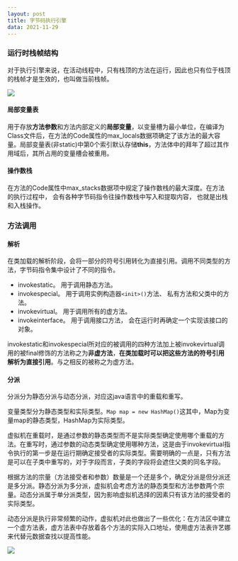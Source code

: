 ```yaml
---
layout: post
title: 字节码执行引擎
data: 2021-11-29
---
```


### 运行时栈帧结构

对于执行引擎来说，在活动线程中，只有栈顶的方法在运行，因此也只有位于栈顶的栈帧才是生效的，也叫做当前栈帧。

![](https://gitee.com/wecouldwin/blog-imag/raw/master/img/20211129141334.png)



#### 局部变量表

用于存放**方法参数**和方法内部定义的**局部变量**，以变量槽为最小单位，在编译为Class文件后，在方法的Code属性的max_locals数据项确定了该方法的最大容量。局部变量表(非static)中第0个索引默认存储**this**，方法体中的拜年了超过其作用域后，其所占用的变量槽会被重用。

#### 操作数栈

在方法的Code属性中max_stacks数据项中规定了操作数栈的最大深度。在方法的执行过程中， 会有各种字节码指令往操作数栈中写入和提取内容， 也就是出栈和入栈操作。   



### 方法调用

#### 解析

在类加载的解析阶段，会将一部分的符号引用转化为直接引用。调用不同类型的方法，字节码指令集中设计了不同的指令。

- invokestatic。 用于调用静态方法。
- invokespecial。 用于调用实例构造器`<init>()`方法、 私有方法和父类中的方法。
- invokevirtual。 用于调用所有的虚方法。
- invokeinterface。 用于调用接口方法， 会在运行时再确定一个实现该接口的对象。  

invokestatic和invokespecial所对应的被调用的四种方法加上被invokevirtual调用的被final修饰的方法称之为**非虚方法**，**在类加载时可以把这些方法的符号引用解析为直接引用**。与之相反的被称之为虚方法。

#### 分派

分派分为静态分派与动态分派，对应这java语言中的重载和重写。

变量类型分为静态类型和实际类型。`Map map = new HashMap()`这其中，Map为变量map的静态类型，HashMap为实际类型。

虚拟机在重载时，是通过参数的静态类型而不是实际类型确定使用哪个重载的方法。在重写时，通过参数的动态类型确定使用哪种方法，这是由于invokevirtual指令执行的第一步是在运行期确定接受者的实际类型。需要明确的一点是，只有方法是可以在子类中重写的，对于字段而言，子类的字段将会遮住父类的同名字段。

根据方法的宗量（方法接受者和参数）数量是一个还是多个，确定分派是但分派还是多分派。静态分派为多分派，虚拟机会考虑方法的静态类型和方法参数两个宗量。动态分派属于单分派类型，因为影响虚拟机选择的因素只有该方法的接受者的实际类型。

动态分派是执行非常频繁的动作，虚拟机对此也做出了一些优化：在方法区中建立一个虚方法表，虚方法表中存放着各个方法的实际入口地址，使用虚方法表许艺娜来代替元数据查找以提高性能。

![](https://gitee.com/wecouldwin/blog-imag/raw/master/img/20211129150716.png)

